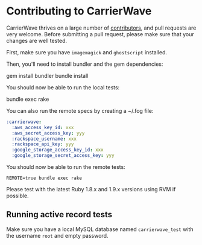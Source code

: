 # Contributing to CarrierWave

CarrierWave thrives on a large number of [contributors](https://github.com/carrierwaveuploader/carrierwave/contributors),
and pull requests are very welcome. Before submitting a pull request, please make sure that your changes are well tested.

First, make sure you have `imagemagick` and `ghostscript` installed.

Then, you'll need to install bundler and the gem dependencies:

  gem install bundler
  bundle install

You should now be able to run the local tests:

  bundle exec rake

You can also run the remote specs by creating a ~/.fog file:

```yaml
:carrierwave:
  :aws_access_key_id: xxx
  :aws_secret_access_key: yyy
  :rackspace_username: xxx
  :rackspace_api_key: yyy
  :google_storage_access_key_id: xxx
  :google_storage_secret_access_key: yyy
```

You should now be able to run the remote tests:

    REMOTE=true bundle exec rake

Please test with the latest Ruby 1.8.x and 1.9.x versions using RVM if possible.

## Running active record tests

Make sure you have a local MySQL database named `carrierwave_test` with the username
`root` and empty password.
